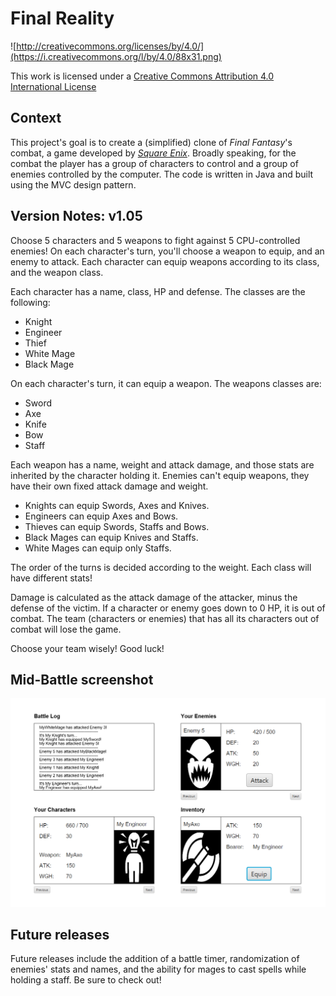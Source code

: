 Final Reality
=============

![http://creativecommons.org/licenses/by/4.0/](https://i.creativecommons.org/l/by/4.0/88x31.png)

This work is licensed under a 
[Creative Commons Attribution 4.0 International License](http://creativecommons.org/licenses/by/4.0/)

Context
-------

This project's goal is to create a (simplified) clone of _Final Fantasy_'s combat, a game developed
by [_Square Enix_](https://www.square-enix.com).
Broadly speaking, for the combat the player has a group of characters to control and a group of 
enemies controlled by the computer. The code is written in Java and built using the MVC design pattern.

Version Notes: v1.05
----------------------------

Choose 5 characters and 5 weapons to fight against 5 CPU-controlled enemies!
On each character's turn, you'll choose a weapon to equip, and an enemy to attack.
Each character can equip weapons according to its class, and the weapon class.

Each character has a name, class, HP and defense. The classes are the following:

- Knight
- Engineer
- Thief
- White Mage
- Black Mage

On each character's turn, it can equip a weapon. The weapons classes are:

- Sword
- Axe
- Knife
- Bow
- Staff

Each weapon has a name, weight and attack damage, and those stats are inherited by the character holding it.
Enemies can't equip weapons, they have their own fixed attack damage and weight.

 - Knights can equip Swords, Axes and Knives.
 - Engineers can equip Axes and Bows.
 - Thieves can equip Swords, Staffs and Bows.
 - Black Mages can equip Knives and Staffs.
 - White Mages can equip only Staffs.

The order of the turns is decided according to the weight.
Each class will have different stats!

Damage is calculated as the attack damage of the attacker, minus the defense of the victim.
If a character or enemy goes down to 0 HP, it is out of combat.
The team (characters or enemies) that has all its characters out of combat will lose the game.

Choose your team wisely! Good luck!

Mid-Battle screenshot
----------------------------

![Battle Screenshot](img/battleScreenshot.png)

Future releases
----------------------------

Future releases include the addition of a battle timer, randomization of enemies' stats and names, and the ability
for mages to cast spells while holding a staff. Be sure to check out!